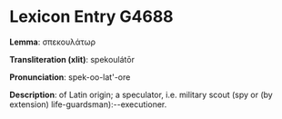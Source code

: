 # Lexicon Entry G4688

**Lemma**: σπεκουλάτωρ

**Transliteration (xlit)**: spekoulátōr

**Pronunciation**: spek-oo-lat'-ore

**Description**:
of Latin origin; a speculator, i.e. military scout (spy or (by extension) life-guardsman):--executioner.
